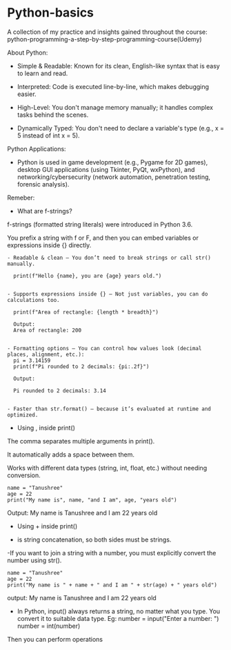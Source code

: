 # Python-basics
A collection of my practice and insights gained throughout the course: python-programming-a-step-by-step-programming-course(Udemy)

About Python:
- Simple & Readable: Known for its clean, English-like syntax that is easy to learn and read.

- Interpreted: Code is executed line-by-line, which makes debugging easier.

- High-Level: You don't manage memory manually; it handles complex tasks behind the scenes.

- Dynamically Typed: You don't need to declare a variable's type (e.g., x = 5 instead of int x = 5).

Python Applications:
- Python is used in game development (e.g., Pygame for 2D games), desktop GUI applications (using Tkinter, PyQt, wxPython), and networking/cybersecurity (network automation, penetration testing, forensic analysis).

Remeber:
- What are f-strings?
  
f-strings (formatted string literals) were introduced in Python 3.6.

You prefix a string with f or F, and then you can embed variables or expressions inside {} directly.

    - Readable & clean – You don’t need to break strings or call str() manually.
  
      print(f"Hello {name}, you are {age} years old.")
  
  
    - Supports expressions inside {} – Not just variables, you can do calculations too.
  
      print(f"Area of rectangle: {length * breadth}")
  
      Output:
      Area of rectangle: 200
  
  
    - Formatting options – You can control how values look (decimal places, alignment, etc.):
      pi = 3.14159
      print(f"Pi rounded to 2 decimals: {pi:.2f}")
  
      Output:
  
      Pi rounded to 2 decimals: 3.14
  
  
    - Faster than str.format() – because it’s evaluated at runtime and optimized.



- Using , inside print()

The comma separates multiple arguments in print().

It automatically adds a space between them.

Works with different data types (string, int, float, etc.) without needing conversion.

    name = "Tanushree"
    age = 22
    print("My name is", name, "and I am", age, "years old")


Output: My name is Tanushree and I am 22 years old


- Using + inside print()

+ is string concatenation, so both sides must be strings.


-If you want to join a string with a number, you must explicitly convert the number using str().

    name = "Tanushree"
    age = 22
    print("My name is " + name + " and I am " + str(age) + " years old")

output: My name is Tanushree and I am 22 years old

- In Python, input() always returns a string, no matter what you type. You convert it to suitable data type. Eg:
number = input("Enter a number: ")   
number = int(number)

Then you can perform operations



